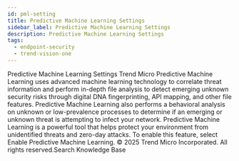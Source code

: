 ```yaml
---
id: pml-setting
title: Predictive Machine Learning Settings
sidebar_label: Predictive Machine Learning Settings
description: Predictive Machine Learning Settings
tags:
  - endpoint-security
  - trend-vision-one
---
```


 Predictive Machine Learning Settings Trend Micro Predictive Machine Learning uses advanced machine learning technology to correlate threat information and perform in-depth file analysis to detect emerging unknown security risks through digital DNA fingerprinting, API mapping, and other file features. Predictive Machine Learning also performs a behavioral analysis on unknown or low-prevalence processes to determine if an emerging or unknown threat is attempting to infect your network. Predictive Machine Learning is a powerful tool that helps protect your environment from unidentified threats and zero-day attacks. To enable this feature, select Enable Predictive Machine Learning. © 2025 Trend Micro Incorporated. All rights reserved.Search Knowledge Base